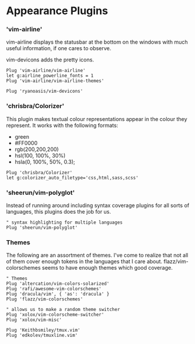 # Appearance Plugins

### 'vim-airline'

vim-airline displays the statusbar at the bottom on the windows with much useful
information, if one cares to observe.

vim-devicons adds the pretty icons.

```vim
Plug 'vim-airline/vim-airline'
let g:airline_powerline_fonts = 1
Plug 'vim-airline/vim-airline-themes'

Plug 'ryanoasis/vim-devicons'
```

### 'chrisbra/Colorizer'

This plugin makes textual colour representations appear in the colour they
represent. It works with the following formats:

- green
- #FF0000
- rgb(200,200,200)
- hsl(100, 100%, 30%)
- hsla(0, 100%, 50%, 0.3);

```vim
Plug 'chrisbra/Colorizer'
let g:colorizer_auto_filetype='css,html,sass,scss'
```

### 'sheerun/vim-polyglot'

Instead of running around including syntax coverage plugins for all sorts of
languages, this plugins does the job for us.

```vim
" syntax highlighting for multiple languages
Plug 'sheerun/vim-polyglot'
```

### Themes

The following are an assortment of themes. I've come to realize that not all of
them cover enough tokens in the languages that I care about.
flazz/vim-colorschemes seems to have enough themes which good coverage.

```vim
" Themes
Plug 'altercation/vim-colors-solarized'
Plug 'rafi/awesome-vim-colorschemes'
Plug 'dracula/vim', { 'as': 'dracula' }
Plug 'flazz/vim-colorschemes'

" allows us to make a random theme switcher
Plug 'xolox/vim-colorscheme-switcher'
Plug 'xolox/vim-misc'
```

```vim
Plug 'Keithbsmiley/tmux.vim'
Plug 'edkolev/tmuxline.vim'
```
